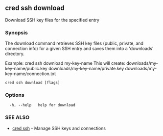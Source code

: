 ## cred ssh download

Download SSH key files for the specified entry

### Synopsis

The download command retrieves SSH key files (public, private, and connection info)
for a given SSH entry and saves them into a 'downloads' directory.

Example:
  cred ssh download my-key-name
This will create:
  downloads/my-key-name/public.key
  downloads/my-key-name/private.key
  downloads/my-key-name/connection.txt

```
cred ssh download [flags]
```

### Options

```
  -h, --help   help for download
```

### SEE ALSO

* [cred ssh](cred_ssh.md)	 - Manage SSH keys and connections

